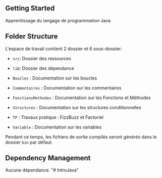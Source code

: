 ## Getting Started

Apprentissage du langage de programmation Java

## Folder Structure

L'espace de travail contient 2 dossier et 6 sous-dossier:

- `src`: Dossier des ressources
- `lib`: Dossier des dépendance

- `Boucles` : Documentation sur les boucles
- `Commentaires` : Documentation sur les commentaires
- `FonctionsMethodes` : Documentation sur les Fonctions et Méthodes
- `Structures` : Documentation sur les structures conditionnelles
- `TP` : Travaux pratique : FizzBuzz et Factoriel
- `Variable` : Documentation sur les variables

Pendant ce temps, les fichiers de sortie compilés seront générés dans le dossier `bin` par défaut.


## Dependency Management

Aucune dépendance.
"# IntroJava" 
